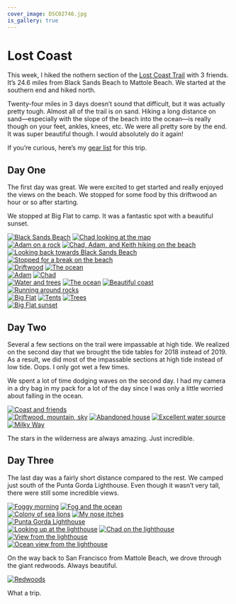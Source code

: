 ```yaml
---
cover_image: DSC02746.jpg
is_gallery: true
---
```


# Lost Coast

This week, I hiked the nothern section of the [Lost Coast Trail](https://www.blm.gov/visit/search-details/267873/1) with 3 friends. It’s 24.6 miles from Black Sands Beach to Mattole Beach. We started at the southern end and hiked north.

Twenty-four miles in 3 days doesn’t sound that difficult, but it was actually pretty tough. Almost all of the trail is on sand. Hiking a long distance on sand—especially with the slope of the beach into the ocean—is really though on your feet, ankles, knees, etc. We were all pretty sore by the end. It was super beautiful though. I would absolutely do it again!

If you’re curious, here’s my [gear list](https://lighterpack.com/r/dn9dj0) for this trip.

## Day One

The first day was great. We were excited to get started and really enjoyed the views on the beach. We stopped for some food by this driftwood an hour or so after starting.

We stopped at Big Flat to camp. It was a fantastic spot with a beautiful sunset.

<div class="gallery">
  <div class="gallery gallery-row2">
    <a href="DSC02577.jpg"><img src="DSC02577.jpg" alt="Black Sands Beach"></a>
    <a href="DSC02584.jpg"><img src="DSC02584.jpg" alt="Chad looking at the map"></a>
  </div>
  <div class="gallery gallery-row2">
    <a href="DSC02594.jpg"><img src="DSC02594.jpg" alt="Adam on a rock"></a>
    <a href="DSC02613.jpg"><img src="DSC02613.jpg" alt="Chad, Adam, and Keith hiking on the beach"></a>
  </div>
  <div class="gallery gallery-hero">
    <a href="DSC02610.jpg"><img src="DSC02610.jpg" alt="Looking back towards Black Sands Beach"></a>
  </div>
  <div class="gallery gallery-hero">
    <a href="DSC02615.jpg"><img src="DSC02615.jpg" alt="Stopped for a break on the beach"></a>
  </div>
  <div class="gallery gallery-row2">
    <a href="DSC02619.jpg"><img src="DSC02619.jpg" alt="Driftwood"></a>
    <a href="DSC02625.jpg"><img src="DSC02625.jpg" alt="The ocean"></a>
  </div>
  <div class="gallery gallery-row2">
    <a href="DSC02627.jpg"><img src="DSC02627.jpg" alt="Adam"></a>
    <a href="DSC02630.jpg"><img src="DSC02630.jpg" alt="Chad"></a>
  </div>
  <div class="gallery gallery-row3">
    <a href="DSC02632.jpg"><img src="DSC02632.jpg" alt="Water and trees"></a>
    <a href="DSC02636.jpg"><img src="DSC02636.jpg" alt="The ocean"></a>
    <a href="DSC02639.jpg"><img src="DSC02639.jpg" alt="Beautiful coast"></a>
  </div>
  <div class="gallery gallery-hero">
    <a href="DSC02657.jpg"><img src="DSC02657.jpg" alt="Running around rocks"></a>
  </div>
  <div class="gallery gallery-row3">
    <a href="DSC02659.jpg"><img src="DSC02659.jpg" alt="Big Flat"></a>
    <a href="DSC02661.jpg"><img src="DSC02661.jpg" alt="Tents"></a>
    <a href="DSC02662.jpg"><img src="DSC02662.jpg" alt="Trees"></a>
  </div>
  <div class="gallery gallery-hero">
    <a href="DSC02665.jpg"><img src="DSC02665.jpg" alt="Big Flat sunset"></a>
  </div>
</div>

## Day Two

Several a few sections on the trail were impassable at high tide. We realized on the second day that we brought the tide tables for 2018 instead of 2019. As a result, we did most of the impassable sections at high tide instead of low tide. Oops. I only got wet a few times.

We spent a lot of time dodging waves on the second day. I had my camera in a dry bag in my pack for a lot of the day since I was only a little worried about falling in the ocean.

<div class="gallery gallery-bottom">
  <div class="gallery-hero">
    <a href="DSC02677.jpg"><img src="DSC02677.jpg" alt="Coast and friends"></a>
  </div>
  <div class="gallery gallery-row3">
    <a href="DSC02678.jpg"><img src="DSC02678.jpg" alt="Driftwood, mountain, sky"></a>
    <a href="DSC02682.jpg"><img src="DSC02682.jpg" alt="Abandoned house"></a>
    <a href="DSC02688.jpg"><img src="DSC02688.jpg" alt="Excellent water source"></a>
  </div>
  <div class="gallery-hero">
    <a href="DSC02693.jpg"><img src="DSC02693.jpg" alt="Milky Way"></a>
  </div>
</div>

The stars in the wilderness are always amazing. Just incredible.

## Day Three

The last day was a fairly short distance compared to the rest. We camped just south of the Punta Gorda Lighthouse. Even though it wasn’t very tall, there were still some incredible views.

<div class="gallery gallery-bottom">
  <div class="gallery gallery-row2">
    <a href="DSC02702.jpg"><img src="DSC02702.jpg" alt="Foggy morning"></a>
    <a href="DSC02705.jpg"><img src="DSC02705.jpg" alt="Fog and the ocean"></a>
  </div>
  <div class="gallery gallery-row2">
    <a href="DSC02721.jpg"><img src="DSC02721.jpg" alt="Colony of sea lions"></a>
    <a href="DSC02736.jpg"><img src="DSC02736.jpg" alt="My nose itches"></a>
  </div>
  <div class="gallery gallery-hero">
    <a href="DSC02734.jpg"><img src="DSC02734.jpg" alt="Punta Gorda Lighthouse"></a>
  </div>
  <div class="gallery gallery-row2">
    <a href="DSC02739.jpg"><img src="DSC02739.jpg" alt="Looking up at the lighthouse"></a>
    <a href="DSC02743.jpg"><img src="DSC02743.jpg" alt="Chad on the lighthouse"></a>
  </div>
  <div class="gallery gallery-hero">
    <a href="DSC02746.jpg"><img src="DSC02746.jpg" alt="View from the lighthouse"></a>
  </div>
  <div class="gallery gallery-hero">
    <a href="DSC02750.jpg"><img src="DSC02750.jpg" alt="Ocean view from the lighthouse"></a>
  </div>
</div>

On the way back to San Francisco from Mattole Beach, we drove through the giant redwoods. Always beautiful.

<div class="gallery gallery-bottom">
  <div class="gallery gallery-hero">
    <a href="DSC02752.jpg"><img src="DSC02752.jpg" alt="Redwoods"></a>
  </div>
</div>

What a trip.
